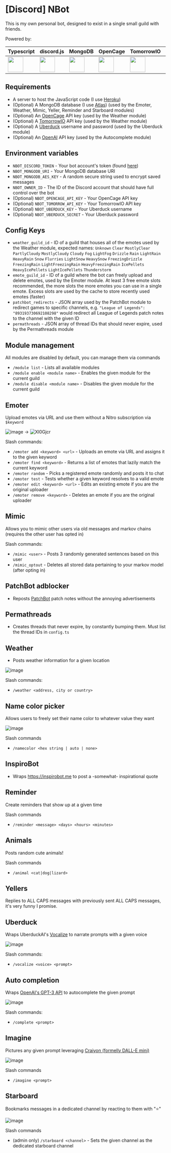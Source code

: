 # [Discord] NBot

This is my own personal bot, designed to exist in a single small guild with friends.

Powered by:

| Typescript  | discord.js  |  MongoDB |  OpenCage  |  TomorrowIO | Uberduck | OpenAI
|---|---|---|---|---|---|---|
| <img src="https://user-images.githubusercontent.com/11559683/185683112-b10a4e41-4b6f-4cf6-a561-72f297d2e029.png" height="48" /> | <img src="https://user-images.githubusercontent.com/11559683/185682765-b9903f38-9506-44ef-aab3-6bf0fb62c37d.png" height="48" /> | <img src="https://user-images.githubusercontent.com/11559683/185683022-287e4b02-cb9d-4fef-b6a9-140be24b6597.png" height="48" /> | <img src="https://user-images.githubusercontent.com/11559683/185683156-32968d7f-4922-4bb3-ad16-c40af3586dc9.png" height="48" /> | <img src="https://user-images.githubusercontent.com/11559683/185683406-dcaef443-7e8b-4e55-8f15-77e7dff4b979.png" height="48" /> | <img src="https://user-images.githubusercontent.com/11559683/185683503-3a07acf1-1c82-48ba-a756-2c76c4ba0180.png" height="48" /> | <img src="https://user-images.githubusercontent.com/11559683/185683654-557c21cc-523b-408e-96a0-721a97d59d63.png" height="48" /> |


## Requirements
- A server to host the JavaScript code (I use [Heroku](https://heroku.com/)) 
- (Optional) A MongoDB database (I use [Atlas](https://www.mongodb.com/atlas/database)) (used by the Emoter, Weather, Mimic, Yeller, Reminder and Starboard modules)
- (Optional) An [OpenCage](https://opencagedata.com) API key (used by the Weather module)
- (Optional) A [TomorrowIO](https://www.tomorrow.io/weather-api) API key  (used by the Weather module)
- (Optional) A [Uberduck](https://app.uberduck.ai/) username and password (used by the Uberduck module)
- (Optional) An [OpenAI](https://beta.openai.com/playground) API key (used by the Autocomplete module)

## Environment variables
- `NBOT_DISCORD_TOKEN` - Your bot account's token (found [here](https://discord.com/developers/applications))
- `NBOT_MONGODB_URI` - Your MongoDB database URI 
- `NBOT_MONGODB_AES_KEY` - A random secure string used to encrypt saved messages
- `NBOT_OWNER_ID` - The ID of the Discord account that should have full control over the bot
- (Optional) `NBOT_OPENCAGE_API_KEY` - Your OpenCage API key
- (Optional) `NBOT_TOMORROW_API_KEY` - Your TomorrowIO API key
- (Optional) `NBOT_UBERDUCK_KEY` - Your Uberduck username
- (Optional) `NBOT_UBERDUCK_SECRET` - Your Uberduck password

## Config Keys
- `weather_guild_id` - ID of a guild that houses all of the emotes used by the Weather module, expected names: `Unknown` `Clear` `MostlyClear` `PartlyCloudy` `MostlyCloudy` `Cloudy` `Fog` `LightFog` `Drizzle` `Rain` `LightRain` `HeavyRain` `Snow` `Flurries` `LightSnow` `HeavySnow` `FreezingDrizzle` `FreezingRain` `LightFreezingRain` `HeavyFreezingRain` `IcePellets` `HeavyIcePellets` `LightIcePellets` `Thunderstorm`
- `emote_guild_id` - ID of a guild where the bot can freely upload and delete emotes, used by the Emoter module. At least 3 free emote slots recommended, the more slots the more emotes you can use in a single emote. Excess slots are used by the cache to store recently used emotes (faster)
- `patchbot_redirects` - JSON array used by the PatchBot module to redirect games to specific channels, e.g. `"League of Legends": "893193730692108298"` would redirect all League of Legends patch notes to the channel with the given ID
- `permathreads` - JSON array of thread IDs that should never expire, used by the Permathreads module

## Module management

All modules are disabled by default, you can manage them via commands
- `/module list` - Lists all available modules
- `/module enable <module name>` - Enables the given module for the current guild
- `/module disable <module name>` - Disables the given module for the current guild

## Emoter

Upload emotes via URL and use them without a Nitro subscription via `$keyword`

![image](https://user-images.githubusercontent.com/11559683/185674640-78870857-e386-4da0-97f2-8a79e3c2a273.png)
->
![Xl0Gjcr](https://user-images.githubusercontent.com/11559683/185674817-c12acaa2-a8e4-43ad-b768-e8cc2e77a739.gif)

Slash commands:
- `/emoter add <keyword> <url>` - Uploads an emote via URL and assigns it to the given keyword
- `/emoter find <keyword>` - Returns a list of emotes that lazily match the current keyword
- `/emoter random` - Picks a registered emote randomly and posts it to chat
- `/emoter test` - Tests whether a given keyword resolves to a valid emote
- `/emoter edit <keyword> <url>` - Edits an existing emote if you are the original uploader
- `/emoter remove <keyword>` - Deletes an emote if you are the original uploader

## Mimic

Allows you to mimic other users via old messages and markov chains (requires the other user has opted in)

Slash commands:
- `/mimic <user>` - Posts 3 randomly generated sentences based on this user
- `/mimic_optout` - Deletes all stored data pertaining to your markov model (after opting in)

## PatchBot adblocker

- Reposts [PatchBot](https://patchbot.io) patch notes without the annoying advertisements

## Permathreads

- Creates threads that never expire, by constantly bumping them. Must list the thread IDs in `config.ts`

## Weather

- Posts weather information for a given location

![image](https://user-images.githubusercontent.com/11559683/185676069-6c824aa1-8079-4fb9-b89f-20bbc8f9dba9.png)

Slash commands:
- `/weather <address, city or country>` 

## Name color picker

Allows users to freely set their name color to whatever value they want

![image](https://user-images.githubusercontent.com/11559683/185676477-f8d7640a-2c0e-48d3-8d35-014333980920.png)

Slash commands
- `/namecolor <hex string | auto | none>`

## InspiroBot

- Wraps https://inspirobot.me to post a -somewhat- inspirational quote


## Reminder

Create reminders that show up at a given time

Slash commands
- `/reminder <message> <days> <hours> <minutes>`


## Animals

Posts random cute animals!

Slash commands
- `/animal <cat|dog|lizard>`

## Yellers

Replies to ALL CAPS messages with previously sent ALL CAPS messages, it's very funny I promise.

## Uberduck

Wraps UberduckAI's [Vocalize](https://app.uberduck.ai/speak#mode=tts-basic) to narrate prompts with a given voice

![image](https://user-images.githubusercontent.com/11559683/185677545-e34ce4c8-58c8-4944-8401-011439845661.png)

Slash commands:
- `/vocalize <voice> <prompt>`

## Auto completion

Wraps [OpenAI's GPT-3 API](https://beta.openai.com/playground) to autocomplete the given prompt

![image](https://user-images.githubusercontent.com/11559683/185678377-e10fb621-3969-4637-b7cb-f9278dd1e50b.png)


Slash commands:
- `/complete <prompt>`

## Imagine

Pictures any given prompt leveraging [Craiyon (formelly DALL-E mini)](https://www.craiyon.com)

![image](https://user-images.githubusercontent.com/11559683/185678144-3efa29f0-8f78-4729-a4e2-faf8d26f02c2.png)

Slash commands
- `/imagine <prompt>`

## Starboard

Bookmarks messages in a dedicated channel by reacting to them with "⭐"

![image](https://user-images.githubusercontent.com/11559683/185678824-3314e5fe-4359-4682-975a-4e79c7b4872a.png)

Slash commands
- (admin only) `/starboard <channel>` - Sets the given channel as the dedicated starboard channel
